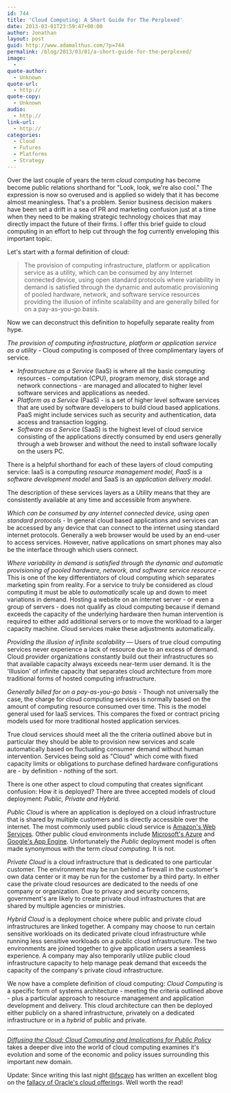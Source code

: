 ```yaml
---
id: 744
title: 'Cloud Computing: A Short Guide For The Perplexed'
date: 2013-03-01T23:59:47+00:00
author: Jonathan
layout: post
guid: http://www.adamalthus.com/?p=744
permalink: /blog/2013/03/01/a-short-guide-for-the-perplexed/
image:
  -
quote-author:
  - Unknown
quote-url:
  - http://
quote-copy:
  - Unknown
audio:
  - http://
link-url:
  - http://
categories:
  - Cloud
  - Futures
  - Platforms
  - Strategy
---
```

Over the last couple of years the term _cloud_ _computing_ has become become public relations shorthand for "Look, look, we're also cool." The expression is now so overused and is applied so widely that it has become almost meaningless. That's a problem. Senior business decision makers have been set a drift in a sea of PR and marketing confusion just at a time when they need to be making strategic technology choices that may directly impact the future of their firms. I offer this brief guide to cloud computing in an effort to help cut through the fog currently enveloping this important topic.<!--excerpt-->

Let's start with a formal definition of cloud:

> <div title="Page 4">
>   The provision of computing infrastructure, platform or application service as a utility, which can be consumed by any Internet connected device, using open standard protocols where variability in demand is satisfied through the dynamic and automatic provisioning of pooled hardware, network, and software service resources providing the illusion of infinite scalability and are generally billed for on a pay-as-you-go basis.
> </div>

<div title="Page 4">
  <p>
    Now we can deconstruct this definition to hopefully separate reality from hype.
  </p>

  <p>
    <em>The provision of computing infrastructure, platform or application service as a utility - </em>Cloud computing is composed of three complimentary layers of service.
  </p>

  <ul>
    <li>
      <em>Infrastructure as a Service </em>(IaaS) is where all the basic computing resources - computation (CPU), program memory, disk storage and network connections - are managed and allocated to higher level software services and applications as needed.
    </li>
    <li>
      <em>Platform as a Service </em>(PaaS) - is a set of higher level software services that are used by software developers to build cloud based applications. PaaS might include services such as security and authentication, data access and transaction logging.
    </li>
    <li>
      <em>Software as a Service </em>(SaaS) is the highest level of cloud service consisting of the applications directly consumed by end users generally through a web browser and without the need to install software locally on the users PC.
    </li>
  </ul>

  <p>
    There is a helpful shorthand for each of these layers of cloud computing service: IaaS is a computing <em>resource management model, PaaS</em> is a <em>software development model</em> and SaaS is an <em>application delivery model</em>.
  </p>
</div>

<div title="Page 4">
  <p>
    The description of these services layers as a <em>Utility</em> means that they are consistently available at any time and accessible from anywhere.
  </p>
</div>

<p title="Page 4">
  <em>Which can be consumed by any internet connected device, using open standard protocols</em> - In general cloud based applications and services can be accessed by any device that can connect to the internet using standard internet protocols. Generally a web browser would be used by an end-user to access services. However, native applications on smart phones may also be the interface through which users connect.
</p>

<p title="Page 4">
  <em>Where variability in demand is satisfied through the dynamic and automatic provisioning of pooled hardware, network, and software service resource - </em>This is one of the key differentiators of cloud computing which separates marketing spin from reality. For a service to truly be considered as cloud computing it must be able to <em>automatically</em> scale up and down to meet variations in demand. Hosting a website on an internet server - or even a group of servers - does not qualify as cloud computing because if demand exceeds the capacity of the underlying hardware then human intervention is required to either add additional servers or to move the workload to a larger capacity machine. Cloud services make these adjustments automatically.
</p>

<p title="Page 4">
  <em>Providing the illusion of infinite scalability </em>&mdash; Users of true cloud computing services never experience a lack of resource due to an excess of demand. Cloud provider organizations constantly build out their infrastructures so that available capacity always exceeds near-term user demand. It is the 'Illusion' of infinite capacity that separates cloud architecture from more traditional forms of hosted computing infrastructure.
</p>

<p title="Page 4">
  <em id="__mceDel"><em>Generally billed for on a pay-as-you-go basis - </em></em>Though not universally the case, the charge for cloud computing services is normally based on the amount of computing resource consumed over time. This is the model general used for IaaS services. This compares the fixed or contract pricing models used for more traditional hosted application services.
</p>

<p title="Page 4">
  True cloud services should meet all the the criteria outlined above but in particular they should be able to provision new services and scale automatically based on fluctuating consumer demand without human intervention. Services being sold as "Cloud" which come with fixed capacity limits or obligations to purchase defined hardware configurations are - by definition - nothing of the sort.
</p>

<p title="Page 4">
  There is one other aspect to cloud computing that creates significant confusion: How it is deployed? There are three accepted models of cloud deployment: <em>Public, Private and Hybrid.</em>
</p>

<p title="Page 4">
  <em>Public Cloud </em>is where an application is deployed on a cloud infrastructure that is shared by multiple customers and is directly accessible over the internet. The most commonly used public cloud service is <a href="http://aws.amazon.com/" target="_blank">Amazon's Web Services</a>. Other public cloud environments include <a href="http://www.windowsazure.com/en-us/" target="_blank">Microsoft's Azure</a> and <a href="https://developers.google.com/appengine/" target="_blank">Google's App Engine</a>. Unfortunately the <em>Public</em> deployment model is often made synonymous with the term <em>cloud computing</em>. It is not.<em id="__mceDel"><br /> </em>
</p>

<p title="Page 4">
  <em>Private Cloud</em> is a cloud infrastructure that is dedicated to one particular customer. The environment may be run behind a firewall in the customer's own data center or it may be run for the customer by a third party. In either case the private cloud resources are dedicated to the needs of one company or organization. Due to privacy and security concerns, government's are likely to create private cloud infrastructures that are shared by multiple agencies or ministries.
</p>

<p title="Page 4">
  <em>Hybrid Cloud</em> is a deployment choice where public and private cloud infrastructures are linked together. A company may choose to run certain sensitive workloads on its dedicated private cloud infrastructure while running less sensitive workloads on a public cloud infrastructure. The two environments are joined together to give application users a seamless experience. A company may also temporarily utilize public cloud infrastructure capacity to help manage peak demand that exceeds the capacity of the company's private cloud infrastructure.
</p>

<p title="Page 4">
  We now have a complete definition of cloud computing: <em>Cloud Computing</em> is a specific form of systems architecture - meeting the criteria outlined above - plus a particular approach to resource management and application development and delivery. This cloud architecture can then be deployed either publicly on a shared infrastructure, privately on a dedicated infrastructure or in a <em>hybrid</em> of public and private.
</p>

* * *

<em id="__mceDel"><a href="http://brie.berkeley.edu/publications/WP_197%20update%206.13.11.pdf" target="_blank">Diffusing the Cloud: Cloud Computing and Implications </a></em><em id="__mceDel"><em id="__mceDel"><a href="http://brie.berkeley.edu/publications/WP_197%20update%206.13.11.pdf" target="_blank">for Public Policy</a></em> </em>takes a deeper dive into the world of cloud computing examines it's evolution and some of the economic and policy issues surrounding this important new domain.

Update: Since writing this last night [@fscavo](https://twitter.com/fscavo) has written an excellent blog on the [fallacy of Oracle's cloud offering](http://is.gd/BVEeGU)s. Well worth the read!

